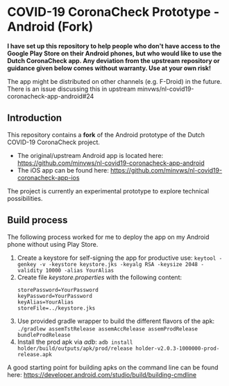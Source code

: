 # COVID-19 CoronaCheck Prototype - Android (Fork)

**I have set up this repository to help people who don't have access to the Google Play Store on their Android phones, but who would like to use the Dutch CoronaCheck app. Any deviation from the upstream repository or guidance given below comes without warranty. Use at your own risk!**

The app might be distributed on other channels (e.g. F-Droid) in the future. There is an issue discussing this in upstream minvws/nl-covid19-coronacheck-app-android#24

## Introduction
This repository contains a **fork** of the Android prototype of the Dutch COVID-19 CoronaCheck project. 

* The original/upstream Android app is located here: https://github.com/minvws/nl-covid19-coronacheck-app-android
* The iOS app can be found here: https://github.com/minvws/nl-covid19-coronacheck-app-ios

The project is currently an experimental prototype to explore technical possibilities.

## Build process

The following process worked for me to deploy the app on my Android phone without using Play Store.

1. Create a keystore for self-signing the app for productive use:
   `keytool -genkey -v -keystore keystore.jks -keyalg RSA -keysize 2048 -validity 10000 -alias YourAlias`
2. Create file *keystore.properties* with the following content:
   ```
   storePassword=YourPassword
   keyPassword=YourPassword
   keyAlias=YourAlias
   storeFile=../keystore.jks
   ```
3. Use provided gradle wrapper to build the different flavors of the apk:
   `./gradlew assemTstRelease assemAccRelease assemProdRelease bundleProdRelease`
4. Install the prod apk via *adb*:
   `adb install holder/build/outputs/apk/prod/release holder-v2.0.3-1000000-prod-release.apk`

A good starting point for building apks on the command line can be found here: https://developer.android.com/studio/build/building-cmdline

